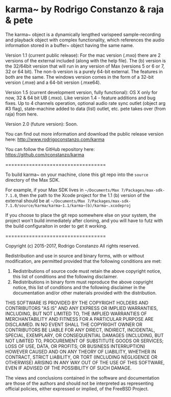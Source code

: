 karma~ by Rodrigo Constanzo & raja & pete
==================================

The karma~ object is a dynamically lengthed varispeed sample-recording and playback object with complex functionality, which references the audio information stored in a buffer~ object having the same name.

Version 1.1 (current public release):
For the mac version (.mxo) there are 2 versions of the external included (along with the help file). The (b) version is the 32/64bit version that will run in any version of Max (versions 5 or 6 or 7, 32 or 64 bit). The non-b version is a purely 64-bit external. The features in both are the same. The windows version comes in the form of a 32-bit version (.mxe) and a 64-bit version (.mxe64).

Version 1.5 (current development version, fully functional):
OS X only for now, 32 & 64 bit UB (.mxo). Like version 1.4 - feature additions and bug fixes. Up to 4 channels operation, optional audio rate sync outlet (object arg #3 flag), state-machine added to data (list) outlet, etc. pete takes over (from raja) from here.

Version 2.0 (future version):
Soon.

You can find out more information and download the public release version here:
http://www.rodrigoconstanzo.com/karma

You can follow the GitHub repository here:
https://github.com/rconstanzo/karma

==================================


To build karma~ on your machine, clone this git repo into the `source` directory of the Max SDK.

For example, if your Max SDK lives in `~/Documents/Max 7/Packages/max-sdk-7.1.0`, then the path to the Xcode project for the 1.1 (b) version of the external should be at `~/Documents/Max 7/Packages/max-sdk-7.1.0/source/karma/karma~1.1/karma~(b)/karma~.xcodeproj`

If you choose to place the git repo somewhere else on your system, the project won't build immediately after cloning, and you will have to futz with the build configuraiton in order to get it working.


==================================

Copyright (c) 2015-2017, Rodrigo Constanzo
All rights reserved.

Redistribution and use in source and binary forms, with or without
modification, are permitted provided that the following conditions are met:

1. Redistributions of source code must retain the above copyright notice, this
   list of conditions and the following disclaimer.
2. Redistributions in binary form must reproduce the above copyright notice,
   this list of conditions and the following disclaimer in the documentation
   and/or other materials provided with the distribution.

THIS SOFTWARE IS PROVIDED BY THE COPYRIGHT HOLDERS AND CONTRIBUTORS "AS IS" AND
ANY EXPRESS OR IMPLIED WARRANTIES, INCLUDING, BUT NOT LIMITED TO, THE IMPLIED
WARRANTIES OF MERCHANTABILITY AND FITNESS FOR A PARTICULAR PURPOSE ARE
DISCLAIMED. IN NO EVENT SHALL THE COPYRIGHT OWNER OR CONTRIBUTORS BE LIABLE FOR
ANY DIRECT, INDIRECT, INCIDENTAL, SPECIAL, EXEMPLARY, OR CONSEQUENTIAL DAMAGES
(INCLUDING, BUT NOT LIMITED TO, PROCUREMENT OF SUBSTITUTE GOODS OR SERVICES;
LOSS OF USE, DATA, OR PROFITS; OR BUSINESS INTERRUPTION) HOWEVER CAUSED AND
ON ANY THEORY OF LIABILITY, WHETHER IN CONTRACT, STRICT LIABILITY, OR TORT
(INCLUDING NEGLIGENCE OR OTHERWISE) ARISING IN ANY WAY OUT OF THE USE OF THIS
SOFTWARE, EVEN IF ADVISED OF THE POSSIBILITY OF SUCH DAMAGE.

The views and conclusions contained in the software and documentation are those
of the authors and should not be interpreted as representing official policies,
either expressed or implied, of the FreeBSD Project.


